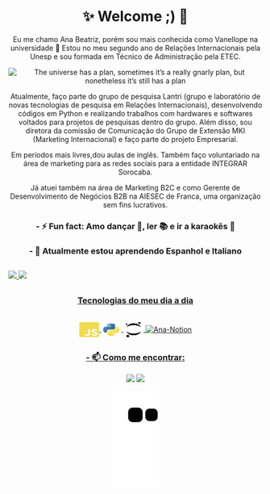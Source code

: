 <span align="center">

# ✨ Welcome ;) 👋

<p align="center">
Eu me chamo Ana Beatriz, porém sou mais conhecida como Vanellope na universidade 💖 Estou no meu segundo ano de Relações Internacionais pela Unesp e sou formada em Técnico de Administração pela ETEC.

</span>

![The universe has a plan, sometimes it’s a really gnarly plan, but nonetheless it’s still has a plan](https://user-images.githubusercontent.com/109255382/206827217-d1f2a176-f5fd-48cd-9634-12ef2c32a398.png)

<p align="center">
Atualmente, faço parte do grupo de pesquisa Lantri (grupo e laboratório de novas tecnologias de pesquisa em Relações Internacionais), desenvolvendo códigos em Python e realizando trabalhos com hardwares e softwares voltados para projetos de pesquisas dentro do grupo. Além disso, sou diretora da comissão de Comunicação do Grupo de Extensão MKI (Marketing Internacional) e faço parte do projeto Empresarial. 

<p align="center">
Em períodos mais livres,dou aulas de inglês. Também faço voluntariado na área de marketing para as redes sociais para a entidade INTEGRAR Sorocaba. 

<p align="center">
Já atuei também na área de Marketing B2C e como Gerente de Desenvolvimento de Negócios B2B na AIESEC de Franca, uma organização sem fins lucrativos.

### - ⚡ Fun fact: Amo dançar 💃, ler 📚 e ir a karaokês 🎤
### - 🔭 Atualmente estou aprendendo Espanhol e Italiano 
  
##
  <a href="https://github.com/anamacao">
  <img height="140em" src="https://github-readme-stats.vercel.app/api?username=anamacao&show_icons=true&theme=nightowl&include_all_commits=true&count_private=true"/>      <img height="140m" src="https://github-readme-stats.vercel.app/api/top-langs/?username=anamacao&layout=compact&langs_count=7&theme=nightowl"/>
</div>

##
### Tecnologias do meu dia a dia 
<div style="display: inline_block"><br/>
 <img align="center" alt="Ana-Js" height="30" width="40" src="https://raw.githubusercontent.com/devicons/devicon/master/icons/javascript/javascript-plain.svg">
  <img align="center" alt="Ana-Python" height="30" width="40" src="https://raw.githubusercontent.com/devicons/devicon/master/icons/python/python-original.svg">
  <img align="center" alt="Ana-Jupyter" height="30" width="40" src="https://raw.githubusercontent.com/devicons/devicon/master/icons/jupyter/jupyter-plain.svg">
  <img align="center" alt="Ana-Notion" height="30" width="40" src="https://camo.githubusercontent.com/18a8c410d376e898044da2f57db74cac44a5d638983a8c6647ed5ca1fb0c0e60/68747470733a2f2f696d672e736869656c64732e696f2f62616467652f4e6f74696f6e2d2532333030303030302e7376673f7374796c653d666c6174266c6f676f3d6e6f74696f6e266c6f676f436f6c6f723d7768697465" ![notion]
</div> 
<br/>

##
### - 📫 Como me encontrar:
<div> 
  <a href = "mailto:anabmbferreira929@gmail.com"><img src="https://img.shields.io/badge/-Gmail-%23333?style=for-the-badge&logo=gmail&logoColor=white" target="_blank"></a>
  <a href="https://www.linkedin.com/in/ana-beatriz-m-de-b-ferreira-44456b245" target="_blank"><img src="https://img.shields.io/badge/-LinkedIn-%230077B5?style=for-the-badge&logo=linkedin&logoColor=white" target="_blank"></a> 
  
  
  ![Snake animation](https://github.com/rafaballerini/rafaballerini/blob/output/github-contribution-grid-snake.svg)

<div> 




